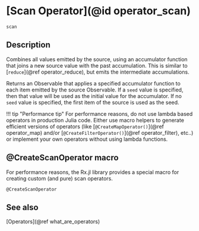 # [Scan Operator](@id operator_scan)

```@docs
scan
```

## Description

Combines all values emitted by the source, using an accumulator function that joins a new source value with the past accumulation. This is similar to [`reduce`](@ref operator_reduce), but emits the intermediate accumulations.

Returns an Observable that applies a specified accumulator function to each item emitted by the source Observable. If a `seed` value is specified, then that value will be used as the initial value for the accumulator. If no `seed` value is specified, the first item of the source is used as the seed.

!!! tip "Performance tip"
    For performance reasons, do not use lambda based operators in production Julia code. Either use macro helpers to generate efficient versions of operators (like [`@CreateMapOperator()`](@ref operator_map) and/or [`@CreateFilterOperator()`](@ref operator_filter), etc..) or implement your own operators without using lambda functions.

## @CreateScanOperator macro

For performance reasons, the Rx.jl library provides a special macro for creating custom (and pure) scan operators.

```@docs
@CreateScanOperator
```

## See also

[Operators](@ref what_are_operators)

